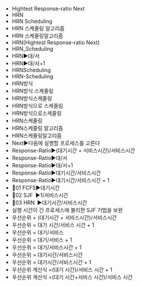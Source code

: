 ﻿- Hightest Response-ratio Next
- HRN
- HRN Scheduling
- HRN 스케줄링 알고리즘
- HRN 스케줄링알고리즘
- HRN(Hightest Response-ratio Next)
- HRN_Scheduling
- HRN▶️대/서
- HRN▶️대/서+1
- HRNScheduling
- HRN-Scheduling
- HRN방식
- HRN방식 스케줄링
- HRN방식스케줄링
- HRN방식으로 스케줄링
- HRN방식으로스케줄링
- HRN스케줄링
- HRN스케줄링 알고리즘
- HRN스케줄링알고리즘
- Next▶️다음에 실행할 프로세스를 고른다
- Response-Ratio▶️(대기시간 + 서비스시간)/서비스시간
- Response-Ratio▶️대/서
- Response-Ratio▶️대/서+1
- Response-Ratio▶️대기시간/서비스시간
- Response-Ratio▶️대기시간/서비스시간 + 1 
- 📌01 FCFS▶️대기시간
- 📌02 SJF ▶️1/서비스시간
- 📌03 HRN ▶️대기시간/서비스시간
- 실행 시간이 긴 프로세스에 불리한 SJF 기법을 보완
- 우선순위 = (대기시간 + 서비스시간)/서비스시간
- 우선순위 = 대기 시간/서비스 시간 + 1 
- 우선순위 = 대기/서비스
- 우선순위 = 대기/서비스 + 1 
- 우선순위 = 대기/서비스시간 + 1 
- 우선순위 = 대기시간/서비스시간
- 우선순위 = 대기시간/서비스시간 + 1 
- 우선순위 계산식 =(대기 시간)/서비스 시간 + 1
- 우선순위 계산식 =(대기 시간+서비스 시간)/서비스 시간
